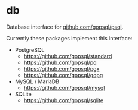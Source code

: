 # db

Database interface for [github.com/gopsql/psql](https://github.com/gopsql/psql).

Currently these packages implement this interface:

- PostgreSQL
  - https://github.com/gopsql/standard
  - https://github.com/gopsql/pq
  - https://github.com/gopsql/pgx
  - https://github.com/gopsql/gopg
- MySQL / MariaDB
  - https://github.com/gopsql/mysql
- SQLite
  - https://github.com/gopsql/sqlite

